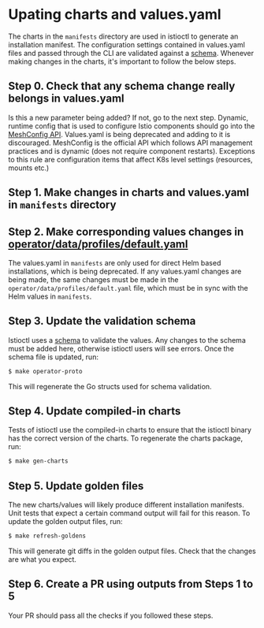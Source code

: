 # Upating charts and values.yaml

The charts in the `manifests` directory are used in istioctl to generate an installation manifest. The configuration
settings contained in values.yaml files and passed through the CLI are validated against a
[schema](../operator/pkg/apis/istio/v1alpha1/values_types.proto).
Whenever making changes in the charts, it's important to follow the below steps.

## Step 0. Check that any schema change really belongs in values.yaml

Is this a new parameter being added? If not, go to the next step.
Dynamic, runtime config that is used to configure Istio components should go into the
[MeshConfig API](https://github.com/istio/api/blob/master/mesh/v1alpha1/config.proto). Values.yaml is being deprecated and adding
to it is discouraged. MeshConfig is the official API which follows API management practices and is dynamic
(does not require component restarts).
Exceptions to this rule are configuration items that affect K8s level settings (resources, mounts etc.)

## Step 1. Make changes in charts and values.yaml in `manifests` directory

## Step 2. Make corresponding values changes in [operator/data/profiles/default.yaml](../operator/data/profiles/default.yaml)

The values.yaml in `manifests` are only used for direct Helm based installations, which is being deprecated.
If any values.yaml changes are being made, the same changes must be made in the `operator/data/profiles/default.yaml`
file, which must be in sync with the Helm values in `manifests`.

## Step 3. Update the validation schema

Istioctl uses a [schema](../operator/pkg/apis/istio/v1alpha1/values_types.proto) to validate the values. Any changes to
the schema must be added here, otherwise istioctl users will see errors.
Once the schema file is updated, run:

```bash
$ make operator-proto
```

This will regenerate the Go structs used for schema validation.

## Step 4. Update compiled-in charts

Tests of istioctl use the compiled-in charts to ensure that the istioctl binary has the correct version of the charts.
To regenerate the charts package, run:

```bash
$ make gen-charts
```

## Step 5. Update golden files

The new charts/values will likely produce different installation manifests. Unit tests that expect a certain command
output will fail for this reason. To update the golden output files, run:

```bash
$ make refresh-goldens
```

This will generate git diffs in the golden output files. Check that the changes are what you expect.

## Step 6. Create a PR using outputs from Steps 1 to 5

Your PR should pass all the checks if you followed these steps.
